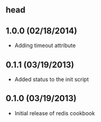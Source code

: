 ## head

## 1.0.0 (02/18/2014)
* Adding timeout attribute

## 0.1.1 (03/19/2013)
* Added status to the init script

## 0.1.0 (03/19/2013)
* Initial release of redis cookbook
